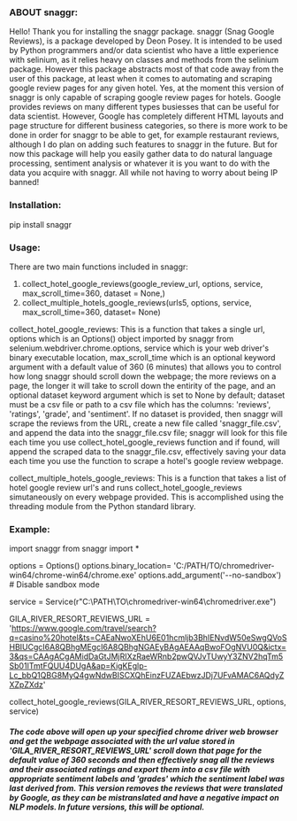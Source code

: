 ### ABOUT snaggr:
Hello! Thank you for installing the snaggr package. snaggr (Snag Google Reviews), is a package developed by Deon Posey. It is intended to be used by Python programmers and/or data scientist who have a little experience with selinium, as it relies heavy on classes and methods from the selinium package. However this package abstracts most of that code away from the user of this package, at least when it comes to automating and scraping google review pages for any given hotel. Yes, at the moment this version of snaggr is only capable of scraping google review pages for hotels. Google provides reviews on many different types busiesses that can be useful for data scientist. However, Google has completely different HTML layouts and page structure for different business categories, so there is more work to be done in order for snaggr to be able to get, for example restaurant reviews, although I do plan on adding such features to snaggr in the future. But for now this package will help you easily gather data to do natural language processing, sentiment analysis or whatever it is you want to do with the data you acquire with snaggr. All while not having to worry about being IP banned!

### Installation:
pip install snaggr



### Usage:
There are two main functions included in snaggr:
1. collect_hotel_google_reviews(google_review_url, options, service, max_scroll_time=360, dataset = None,)
2. collect_multiple_hotels_google_reviews(urls5, options, service, max_scroll_time=360, dataset= None)

collect_hotel_google_reviews: This is a function that takes a single url, options which is an Options() object imported by snaggr from selenium.webdriver.chrome.options, service which is your web driver's binary executable location, max_scroll_time which is an optional keyword argument with a default value of 360 (6 minutes) that allows you to control how long snaggr should scroll down the webpage; the more reviews on a page, the longer it will take to scroll down the entirity of the page, and an optional dataset keyword argument which is set to None by default; dataset must be a csv file or path to a csv file which has the columns: 'reviews', 'ratings', 'grade', and 'sentiment'. If no dataset is provided, then snaggr will scrape the reviews from the URL, create a new file called 'snaggr_file.csv', and append the data into the snaggr_file.csv file; snaggr will look for this file each time you use collect_hotel_google_reviews function and if found, will append the scraped data to the snaggr_file.csv, effectively saving your data each time you use the function to scrape a hotel's google review webpage. 

collect_multiple_hotels_google_reviews: This is a function that takes a list of hotel google review url's and runs collect_hotel_google_reviews simutaneously on every webpage provided. This is accomplished using the threading module from the Python standard library.




### Example:
import snaggr
from snaggr import *

options = Options()
options.binary_location= 'C:/PATH/TO/chromedriver-win64/chrome-win64/chrome.exe'
options.add_argument('--no-sandbox')  # Disable sandbox mode

service = Service(r"C:\PATH\TO\chromedriver-win64\chromedriver.exe")


GILA_RIVER_RESORT_REVIEWS_URL = 'https://www.google.com/travel/search?q=casino%20hotel&ts=CAEaNwoXEhU6E01hcmljb3BhIENvdW50eSwgQVoSHBIUCgcI6A8QBhgMEgcI6A8QBhgNGAEyBAgAEAAqBwoFOgNVU0Q&ictx=3&qs=CAAgACgAMidDaGtJMjRIXzRaeWRnb2pwQVJvTUwyY3ZNV2hqTm5Sb01ITmtFQUU4DUgA&ap=KigKEglp-Lc_bbQ1QBG8MyQ4gwNdwBISCXQhEinzFUZAEbwzJDj7UFvAMAC6AQdyZXZpZXdz'

collect_hotel_google_reviews(GILA_RIVER_RESORT_REVIEWS_URL, options, service)
 
 ##### The code above will open up your specified chrome driver web browser and get the webpage associated with the url value stored in 'GILA_RIVER_RESORT_REVIEWS_URL' scroll down that page for the default value of 360 seconds and then effectively snag all the reviews and their associated ratings and export them into a csv file with appropriate sentiment labels and 'grades' which the sentiment label was last derived from. This version removes the reviews that were translated by Google, as they can be mistranslated and have a negative impact on NLP models. In future versions, this will be optional. 